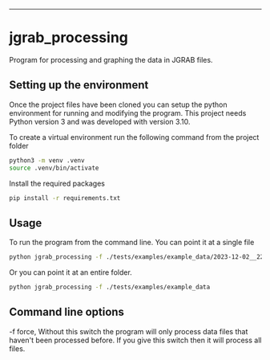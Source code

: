 ---
# jgrab_processing

Program for processing and graphing the data in JGRAB files.

## Setting up the environment

Once the project files have been cloned you can setup the python environment for running and modifying the program. This project needs Python version 3 and was developed with version 3.10.

To create a virtual environment run the following command from the project folder

```bash
python3 -m venv .venv
source .venv/bin/activate
```

Install the required packages

```bash
pip install -r requirements.txt
```

## Usage

To run the program from the command line. You can point it at a single file

```bash
python jgrab_processing -f ./tests/examples/example_data/2023-12-02__22_25-JGRAB.txt
```

Or you can point it at an entire folder.

```bash
python jgrab_processing -f ./tests/examples/example_data
```

## Command line options
-f force, Without this switch the program will only process data files that haven't been processed before. If you give this switch then it will process all files.